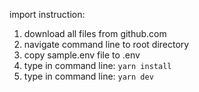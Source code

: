 import instruction:
1. download all files from github.com
2. navigate command line to root directory
3. copy sample.env file to .env
4. type in command line: `yarn install`
5. type in command line: `yarn dev`
